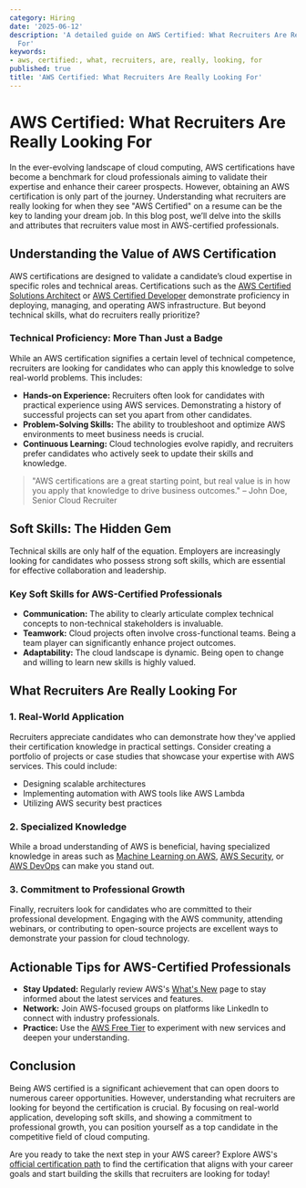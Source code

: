 ```yaml
---
category: Hiring
date: '2025-06-12'
description: 'A detailed guide on AWS Certified: What Recruiters Are Really Looking
  For'
keywords:
- aws, certified:, what, recruiters, are, really, looking, for
published: true
title: 'AWS Certified: What Recruiters Are Really Looking For'
---
```


# AWS Certified: What Recruiters Are Really Looking For

In the ever-evolving landscape of cloud computing, AWS certifications have become a benchmark for cloud professionals aiming to validate their expertise and enhance their career prospects. However, obtaining an AWS certification is only part of the journey. Understanding what recruiters are really looking for when they see "AWS Certified" on a resume can be the key to landing your dream job. In this blog post, we’ll delve into the skills and attributes that recruiters value most in AWS-certified professionals.

## Understanding the Value of AWS Certification

AWS certifications are designed to validate a candidate’s cloud expertise in specific roles and technical areas. Certifications such as the [AWS Certified Solutions Architect](https://aws.amazon.com/certification/certified-solutions-architect-associate/) or [AWS Certified Developer](https://aws.amazon.com/certification/certified-developer-associate/) demonstrate proficiency in deploying, managing, and operating AWS infrastructure. But beyond technical skills, what do recruiters really prioritize?

### Technical Proficiency: More Than Just a Badge

While an AWS certification signifies a certain level of technical competence, recruiters are looking for candidates who can apply this knowledge to solve real-world problems. This includes:

- **Hands-on Experience:** Recruiters often look for candidates with practical experience using AWS services. Demonstrating a history of successful projects can set you apart from other candidates.
- **Problem-Solving Skills:** The ability to troubleshoot and optimize AWS environments to meet business needs is crucial.
- **Continuous Learning:** Cloud technologies evolve rapidly, and recruiters prefer candidates who actively seek to update their skills and knowledge.

> "AWS certifications are a great starting point, but real value is in how you apply that knowledge to drive business outcomes." – John Doe, Senior Cloud Recruiter

## Soft Skills: The Hidden Gem

Technical skills are only half of the equation. Employers are increasingly looking for candidates who possess strong soft skills, which are essential for effective collaboration and leadership.

### Key Soft Skills for AWS-Certified Professionals

- **Communication:** The ability to clearly articulate complex technical concepts to non-technical stakeholders is invaluable.
- **Teamwork:** Cloud projects often involve cross-functional teams. Being a team player can significantly enhance project outcomes.
- **Adaptability:** The cloud landscape is dynamic. Being open to change and willing to learn new skills is highly valued.

## What Recruiters Are Really Looking For

### 1. Real-World Application

Recruiters appreciate candidates who can demonstrate how they've applied their certification knowledge in practical settings. Consider creating a portfolio of projects or case studies that showcase your expertise with AWS services. This could include:

- Designing scalable architectures
- Implementing automation with AWS tools like AWS Lambda
- Utilizing AWS security best practices

### 2. Specialized Knowledge

While a broad understanding of AWS is beneficial, having specialized knowledge in areas such as [Machine Learning on AWS](https://aws.amazon.com/machine-learning/), [AWS Security](https://aws.amazon.com/security/), or [AWS DevOps](https://aws.amazon.com/devops/) can make you stand out.

### 3. Commitment to Professional Growth

Finally, recruiters look for candidates who are committed to their professional development. Engaging with the AWS community, attending webinars, or contributing to open-source projects are excellent ways to demonstrate your passion for cloud technology.

## Actionable Tips for AWS-Certified Professionals

- **Stay Updated:** Regularly review AWS's [What's New](https://aws.amazon.com/new/) page to stay informed about the latest services and features.
- **Network:** Join AWS-focused groups on platforms like LinkedIn to connect with industry professionals.
- **Practice:** Use the [AWS Free Tier](https://aws.amazon.com/free/) to experiment with new services and deepen your understanding.

## Conclusion

Being AWS certified is a significant achievement that can open doors to numerous career opportunities. However, understanding what recruiters are looking for beyond the certification is crucial. By focusing on real-world application, developing soft skills, and showing a commitment to professional growth, you can position yourself as a top candidate in the competitive field of cloud computing.

Are you ready to take the next step in your AWS career? Explore AWS's [official certification path](https://aws.amazon.com/certification/) to find the certification that aligns with your career goals and start building the skills that recruiters are looking for today!